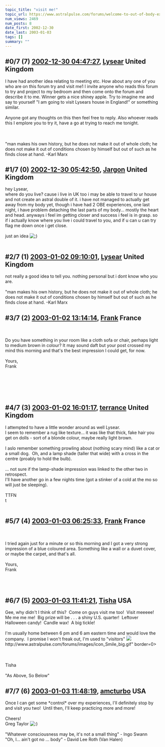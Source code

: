 ```yaml
---
topic_title: "visit me!"
topic_url: https://www.astralpulse.com/forums/welcome-to-out-of-body-experiences!/visit-me%21
num_views: 2469
num_posts: 8
date_first: 2002-12-30
date_last: 2003-01-03
tags: []
summary: ""
---
```


## \#0/7 (7) [2002-12-30 04:47:27](https://www.astralpulse.com/forums/index.php?msg=118704), [Lysear](https://www.astralpulse.com/forums/profile/?u=1214) United Kingdom ##
<section>
I have had another idea relating to meeting etc. How about any one of you who are on this forum try and visit me1 I invite anyone who reads this forum to try and project to my bedroom and then come onto the forum and describe it to me. Winner gets a nice shiney apple. Try to imagine me and say to yourself "I am going to visit Lysears house in England!" or something similar.
<br>
<br>
Anyone got any thoughts on this then feel free to reply. Also whoever reads this I emplore you to try it, have a go at trying to reach me tonight.
<br>
<br>
<br>
<br>
"man makes his own history, but he does not make it out of whole cloth; he does not make it out of conditions chosen by himself but out of such as he finds close at hand. -Karl Marx
</section>

## \#1/7 (0) [2002-12-30 05:42:50](https://www.astralpulse.com/forums/index.php?msg=19420), [Jargon](https://www.astralpulse.com/forums/profile/?u=1648) United Kingdom ##
<section>
hey Lysear,
<br>
where do you live? cause i live in UK too i may be able to travel to ur house and not create an astral double of it. i have not managed to actually get away from my body yet, though i have had 2 OBE experiences, one last night, i have problem detaching the last parts of my body... mostly the heart and head. anyways i feel im getting closer and success i feel is in grasp. so if i actually know where you live i could travel to you, and if u can u can try flag me down once i get close.
<br>
<br>
just an idea
<img alt=";)" class="smiley" src="https://www.astralpulse.com/forums/Smileys/fugue/wink.png" title="Wink"/>
<br>
<br>
</section>

## \#2/7 (1) [2003-01-02 09:10:01](https://www.astralpulse.com/forums/index.php?msg=19526), [Lysear](https://www.astralpulse.com/forums/profile/?u=1214) United Kingdom ##
<section>
not really a good idea to tell you. nothing personal but i dont know who you are.
<br>
<br>
"man makes his own history, but he does not make it out of whole cloth; he does not make it out of conditions chosen by himself but out of such as he finds close at hand. -Karl Marx
</section>

## \#3/7 (2) [2003-01-02 13:14:14](https://www.astralpulse.com/forums/index.php?msg=19532), [Frank](https://www.astralpulse.com/forums/profile/?u=359) France ##
<section>
<br>
<br>
Do you have something in your room like a cloth sofa or chair, perhaps light to medium brown in colour? It may sound daft but your post crossed my mind this morning and that's the best impression I could get, for now.
<br>
<br>
Yours,
<br>
Frank
<br>
<br>
<br>
<br>
<br>
<br>
</section>

## \#4/7 (3) [2003-01-02 16:01:17](https://www.astralpulse.com/forums/index.php?msg=19543), [terrance](https://www.astralpulse.com/forums/profile/?u=1521) United Kingdom ##
<section>
I attempted to have a little wonder around as well Lysear.
<br>
I seem to remember a rug like texture... it was like that thick, fake hair you get on dolls - sort of a blonde colour, maybe really light brown.
<br>
<br>
I aslo remember something prowling about (nothing scary mind) like a cat or a small dog.  Oh, and a lamp shade (taller that wide) with a cross in the centre (proably to hold the bulb).
<br>
<br>
... not sure if the lamp-shade impression was linked to the other two in retrospect.
<br>
I'll have another go in a few nights time (got a stinker of a cold at the mo so will just be sleeping).
<br>
<br>
TTFN
<br>
t
<br>
<br>
</section>

## \#5/7 (4) [2003-01-03 06:25:33](https://www.astralpulse.com/forums/index.php?msg=19575), [Frank](https://www.astralpulse.com/forums/profile/?u=359) France ##
<section>
<br>
<br>
I tried again just for a minute or so this morning and I got a very strong impression of a blue coloured area. Something like a wall or a duvet cover, or maybe the carpet, and that's all.
<br>
<br>
Yours,
<br>
Frank
<br>
<br>
<br>
<br>
</section>

## \#6/7 (5) [2003-01-03 11:41:21](https://www.astralpulse.com/forums/index.php?msg=19586), [Tisha](https://www.astralpulse.com/forums/profile/?u=594) USA ##
<section>
Gee, why didn't I think of this?  Come on guys visit me too!  Visit meeeee!   Me me me me!  Big prize will be . . . a shiny U.S. quarter!  Leftover Halloween candy!  Candle wax!  A big tickle!
<br>
<br>
I'm usually home between 6 pm and 6 am eastern time and would love the company.  I promise I won't freak out, I'm used to "visitors"
<img class="bbc_link" href="http://www.astralpulse.com/forums/images/icon_Smile_big.gif" rel="noopener" src='"&lt;a' target="_blank"/>
http://www.astralpulse.com/forums/images/icon_Smile_big.gif" border=0&gt;
<br>
<br>
<br>
<br>
Tisha
<br>
<br>
"As Above, So Below"
</section>

## \#7/7 (6) [2003-01-03 11:48:19](https://www.astralpulse.com/forums/index.php?msg=19588), [amcturbo](https://www.astralpulse.com/forums/profile/?u=803) USA ##
<section>
Once I can get some *control* over my experiences, I'll definitely stop by and visit you two!  Until then, I'll keep practicing more and more!
<br>
<br>
Cheers!
<br>
Greg Taylor
<img alt=":)" class="smiley" src="https://www.astralpulse.com/forums/Smileys/fugue/smiley.png" title="Smiley"/>
<br>
<br>
"Whatever consciousness may be, it's not a small thing" - Ingo Swann
<br>
"Oh, I... ain't got no ... body" - David Lee Roth (Van Halen)
</section>